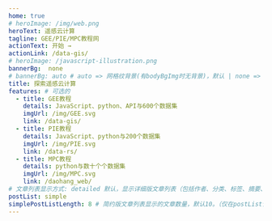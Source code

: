 ```yaml
---
home: true
# heroImage: /img/web.png
heroText: 遥感云计算
tagline: GEE/PIE/MPC教程网
actionText: 开始 →
actionLink: /data-gis/
# heroImage: /javascript-illustration.png
bannerBg:  none
# bannerBg: auto # auto => 网格纹背景(有bodyBgImg时无背景)，默认 | none => 无 | '大图地址' | background: 自定义背景样式       提示：如发现文本颜色不适应你的背景时可以到palette.styl修改$bannerTextColor变量
title: 探索遥感云计算
features: # 可选的
  - title: GEE教程
    details: JavaScript、python、API与600个数据集
    imgUrl: /img/GEE.svg
    link: /data-gis/
  - title: PIE教程
    details: JavaScript、python与200个数据集
    imgUrl: /img/PIE.svg
    link: /data-rs/
  - title: MPC教程
    details: python与数十个个数据集
    imgUrl: /img/MPC.svg
    link: /daohang_web/
# 文章列表显示方式: detailed 默认，显示详细版文章列表（包括作者、分类、标签、摘要、分页等）| simple => 显示简约版文章列表（仅标题和日期）| none 不显示文章列表
postList: simple
simplePostListLength: 8 # 简约版文章列表显示的文章数量，默认10。（仅在postList设置为simple时生效）
---
```




<!--

// 可以在这里放一些md信息，在转换时自动注释掉

 -->
